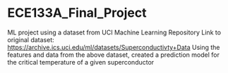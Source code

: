 # ECE133A_Final_Project
ML project using a dataset from UCI Machine Learning Repository
Link to original dataset: https://archive.ics.uci.edu/ml/datasets/Superconductivty+Data
Using the features and data from the above dataset, created a prediction model for the critical temperature of a given superconductor
